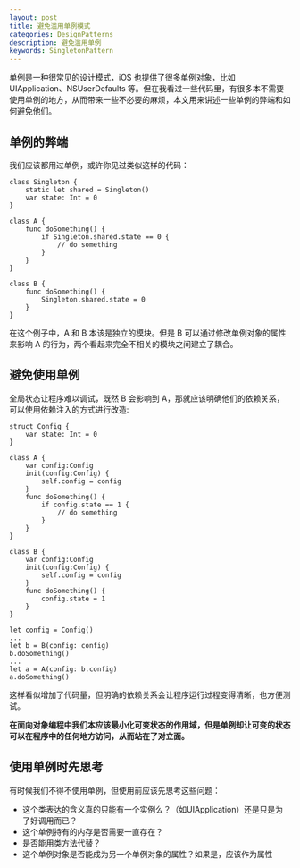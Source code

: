 ```yaml
---
layout: post
title: 避免滥用单例模式
categories: DesignPatterns
description: 避免滥用单例
keywords: SingletonPattern
---
```


单例是一种很常见的设计模式，iOS 也提供了很多单例对象，比如 UIApplication、NSUserDefaults 等。但在我看过一些代码里，有很多本不需要使用单例的地方，从而带来一些不必要的麻烦，本文用来讲述一些单例的弊端和如何避免他们。


## 单例的弊端

我们应该都用过单例，或许你见过类似这样的代码：
```
class Singleton {
    static let shared = Singleton()
    var state: Int = 0
}

class A {
    func doSomething() {
        if Singleton.shared.state == 0 {
            // do something
        }
    }
}

class B {
    func doSomething() {
        Singleton.shared.state = 0
    }
}
```

在这个例子中，A 和 B 本该是独立的模块。但是 B 可以通过修改单例对象的属性来影响 A 的行为，两个看起来完全不相关的模块之间建立了耦合。

## 避免使用单例

全局状态让程序难以调试，既然 B 会影响到 A，那就应该明确他们的依赖关系，可以使用依赖注入的方式进行改造:
```
struct Config {
    var state: Int = 0
}

class A {
    var config:Config
    init(config:Config) {
        self.config = config
    }
    func doSomething() {
        if config.state == 1 {
            // do something
        }
    }
}

class B {
    var config:Config
    init(config:Config) {
        self.config = config
    }
    func doSomething() {
        config.state = 1
    }
}

let config = Config()
...
let b = B(config: config)
b.doSomething()
...
let a = A(config: b.config)
a.doSomething()
```
这样看似增加了代码量，但明确的依赖关系会让程序运行过程变得清晰，也方便测试。

**在面向对象编程中我们本应该最小化可变状态的作用域，但是单例却让可变的状态可以在程序中的任何地方访问，从而站在了对立面。**

## 使用单例时先思考

有时候我们不得不使用单例，但使用前应该先思考这些问题：

* 这个类表达的含义真的只能有一个实例么？（如UIApplication）还是只是为了好调用而已？
* 这个单例持有的内存是否需要一直存在？
* 是否能用类方法代替？
* 这个单例对象是否能成为另一个单例对象的属性？如果是，应该作为属性